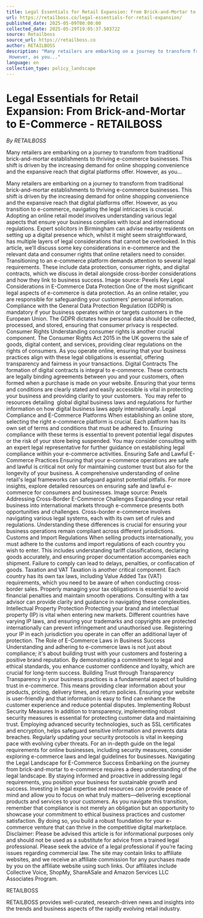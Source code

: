 ```yaml
---
title: Legal Essentials for Retail Expansion: From Brick-and-Mortar to E-Commerce - RETAILBOSS
url: https://retailboss.co/legal-essentials-for-retail-expansion/
published_date: 2025-05-09T00:00:00
collected_date: 2025-05-29T19:05:37.503722
source: Retailboss
source_url: https://retailboss.co
author: RETAILBOSS
description: "Many retailers are embarking on a journey to transform from traditional brick-and-mortar establishments to thriving e-commerce businesses. This shift is driven by the increasing demand for online shopping convenience and the expansive reach that digital platforms offer. 
 However, as you..."
language: en
collection_type: policy_landscape
---
```


# Legal Essentials for Retail Expansion: From Brick-and-Mortar to E-Commerce - RETAILBOSS

*By RETAILBOSS*

Many retailers are embarking on a journey to transform from traditional brick-and-mortar establishments to thriving e-commerce businesses. This shift is driven by the increasing demand for online shopping convenience and the expansive reach that digital platforms offer. 
 However, as you...

Many retailers are embarking on a journey to transform from traditional brick-and-mortar establishments to thriving e-commerce businesses. This shift is driven by the increasing demand for online shopping convenience and the expansive reach that digital platforms offer. 
 However, as you transition to e-commerce, navigating the legal intricacies is crucial. Adopting an online retail model involves understanding various legal aspects that ensure your business complies with local and international regulations. Expert solicitors in Birmingham can advise nearby residents on setting up a digital presence which, whilst it might seem straightforward, has multiple layers of legal considerations that cannot be overlooked. 
 In this article, we’ll discuss some key considerations in e-commerce and the relevant data and consumer rights that online retailers need to consider. Transitioning to an e-commerce platform demands attention to several legal requirements. These include data protection, consumer rights, and digital contracts, which we discuss in detail alongside cross-border considerations and how they link to business success. 
 Image source: Pexels 
 Key Legal Considerations in E-Commerce 
 Data Protection 
 One of the most significant legal aspects of e-commerce is data protection. As an online retailer, you are responsible for safeguarding your customers' personal information. Compliance with the General Data Protection Regulation (GDPR) is mandatory if your business operates within or targets customers in the European Union. The GDPR dictates how personal data should be collected, processed, and stored, ensuring that consumer privacy is respected. 
 Consumer Rights 
 Understanding consumer rights is another crucial component. The Consumer Rights Act 2015 in the UK governs the sale of goods, digital content, and services, providing clear regulations on the rights of consumers. As you operate online, ensuring that your business practices align with these legal obligations is essential, offering transparency and fairness in your transactions. 
 Digital Contracts 
 The formation of digital contracts is integral to e-commerce. These contracts are legally binding agreements between you and your customers, often formed when a purchase is made on your website. Ensuring that your terms and conditions are clearly stated and easily accessible is vital in protecting your business and providing clarity to your customers.  You may refer to resources detailing  global digital business laws and regulations for further information on how digital business laws apply internationally. 
 Legal Compliance and E-Commerce Platforms 
 When establishing an online store, selecting the right e-commerce platform is crucial. Each platform has its own set of terms and conditions that must be adhered to. Ensuring compliance with these terms is essential to prevent potential legal disputes or the risk of your store being suspended. You may consider consulting with an expert legal representative for further guidance on establishing legal compliance within your e-commerce activities. 
 Ensuring Safe and Lawful E-Commerce Practices 
 Ensuring that your e-commerce operations are safe and lawful is critical not only for maintaining customer trust but also for the longevity of your business. A comprehensive understanding of online retail's legal frameworks can safeguard against potential pitfalls. For more insights, explore detailed resources on ensuring safe and lawful e-commerce for consumers and businesses. 
 Image source: Pexels 
 Addressing Cross-Border E-Commerce Challenges 
 Expanding your retail business into international markets through e-commerce presents both opportunities and challenges. Cross-border e-commerce involves navigating various legal systems, each with its own set of rules and regulations. Understanding these differences is crucial for ensuring your business operations remain compliant across different jurisdictions. 
 Customs and Import Regulations 
 When selling products internationally, you must adhere to the customs and import regulations of each country you wish to enter. This includes understanding tariff classifications, declaring goods accurately, and ensuring proper documentation accompanies each shipment. Failure to comply can lead to delays, penalties, or confiscation of goods. 
 Taxation and VAT 
 Taxation is another critical component. Each country has its own tax laws, including Value Added Tax (VAT) requirements, which you need to be aware of when conducting cross-border sales. Properly managing your tax obligations is essential to avoid financial penalties and maintain smooth operations. Consulting with a tax advisor can provide clarity and guidance in navigating these complexities. 
 Intellectual Property Protection 
 Protecting your brand and intellectual property (IP) is vital when entering new markets. Different countries have varying IP laws, and ensuring your trademarks and copyrights are protected internationally can prevent infringement and unauthorised use. Registering your IP in each jurisdiction you operate in can offer an additional layer of protection. 
 The Role of E-Commerce Laws in Business Success 
 Understanding and adhering to e-commerce laws is not just about compliance; it's about building trust with your customers and fostering a positive brand reputation. By demonstrating a commitment to legal and ethical standards, you enhance customer confidence and loyalty, which are crucial for long-term success. 
 Building Trust through Transparency 
 Transparency in your business practices is a fundamental aspect of building trust in e-commerce. This means providing clear information about your products, pricing, delivery times, and return policies. Ensuring your website is user-friendly and that information is easy to find can enhance the customer experience and reduce potential disputes. 
 Implementing Robust Security Measures 
 In addition to transparency, implementing robust security measures is essential for protecting customer data and maintaining trust. Employing advanced security technologies, such as SSL certificates and encryption, helps safeguard sensitive information and prevents data breaches. Regularly updating your security protocols is vital in keeping pace with evolving cyber threats. For an in-depth guide on the legal requirements for online businesses, including security measures, consider exploring e-commerce laws and legal guidelines for businesses. 
 Navigating the Legal Landscape for E-Commerce Success 
 Embarking on the journey from brick-and-mortar to e-commerce requires a deep understanding of the legal landscape. By staying informed and proactive in addressing legal requirements, you position your business for sustainable growth and success. Investing in legal expertise and resources can provide peace of mind and allow you to focus on what truly matters—delivering exceptional products and services to your customers. 
 As you navigate this transition, remember that compliance is not merely an obligation but an opportunity to showcase your commitment to ethical business practices and customer satisfaction. By doing so, you build a robust foundation for your e-commerce venture that can thrive in the competitive digital marketplace. 
 Disclaimer: Please be advised this article is for informational purposes only and should not be used as a substitute for advice from a trained legal professional. Please seek the advice of a legal professional if you’re facing issues regarding commercial law. 
 The site may contain links to affiliate websites, and we receive an affiliate commission for any purchases made by you on the affiliate website using such links. Our affiliates include Collective Voice, ShopMy, ShareASale and Amazon Services LLC Associates Program. 
 
 RETAILBOSS

RETAILBOSS provides well-curated, research-driven news and insights into the trends and business aspects of the rapidly evolving retail industry.